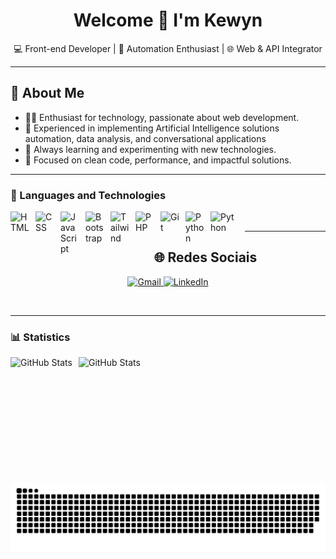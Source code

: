<h1 align="center">Welcome 👋 I'm Kewyn</h1>
<p align="center">💻 Front-end Developer | 🤖 Automation Enthusiast | 🌐 Web & API Integrator</p>

---

## 🚀 About Me

- 👨‍💻 Enthusiast for technology, passionate about web development.
- 🔌 Experienced in implementing Artificial Intelligence solutions automation, data analysis, and conversational          applications
- 🧠 Always learning and experimenting with new technologies.
- 🎯 Focused on clean code, performance, and impactful solutions.

---

### 🤖 Languages and Technologies

<img 
    align="left" 
    alt="HTML"
    title="HTML" 
    width="30px" 
    style="padding-right: 10px;" 
    src="https://cdn.jsdelivr.net/gh/devicons/devicon@latest/icons/html5/html5-original.svg" 
/>
<img 
    align="left" 
    alt="CSS" 
    title="CSS"
    width="30px" 
    style="padding-right: 10px;" 
    src="https://cdn.jsdelivr.net/gh/devicons/devicon@latest/icons/css3/css3-original.svg" 
/>
<img 
    align="left" 
    alt="JavaScript" 
    title="JavaScript"
    width="30px" 
    style="padding-right: 10px;" 
    src="https://cdn.jsdelivr.net/gh/devicons/devicon@latest/icons/javascript/javascript-original.svg" 
/>
<img 
    align="left" 
    alt="Bootstrap"
    title="Bootstrap" 
    width="30px" 
    style="padding-right: 10px;" 
    src="https://cdn.jsdelivr.net/gh/devicons/devicon@latest/icons/bootstrap/bootstrap-original.svg" 
/>
<img 
    align="left" 
    alt="Tailwind" 
    title="Tailwind"
    width="30px" 
    style="padding-right: 10px;" 
    src="https://cdn.jsdelivr.net/gh/devicons/devicon@latest/icons/tailwindcss/tailwindcss-original.svg" 
/>
<img 
    align="left" 
    alt="PHP" 
    title="PHP"
    width="30px" 
    style="padding-right: 10px;" 
    src="https://cdn.jsdelivr.net/gh/devicons/devicon@latest/icons/php/php-original.svg" 
/>
<img 
    align="left" 
    alt="Git" 
    title="Git"
    width="30px" 
    style="padding-right: 10px;" 
    src="https://cdn.jsdelivr.net/gh/devicons/devicon@latest/icons/git/git-original.svg" 
/>
<img 
    align="left" 
    alt="Python" 
    title="Python"
    width="30px" 
    style="padding-right: 10px;" 
    src="https://cdn.jsdelivr.net/gh/devicons/devicon@latest/icons/python/python-original.svg" 
/>
<img 
  align="left" 
  alt="Python" 
  title="Python"
  width="45px" 
  style="padding-right: 10px;"
  src="https://cdn.jsdelivr.net/gh/devicons/devicon@latest/icons/nodejs/nodejs-plain-wordmark.svg" 
/>     

<br/>

---
<h2 align="center">🌐 Redes Sociais</h2>

<p align="center">
  <a href="mailto:hallexkewyn@gmail.com" target="_blank">
    <img src="https://img.shields.io/badge/Email-D14836?style=for-the-badge&logo=gmail&logoColor=white" alt="Gmail"/>
  </a>
  <a href="https://www.linkedin.com/in/kewyn-almeida" target="_blank">
    <img src="https://img.shields.io/badge/LinkedIn-0077B5?style=for-the-badge&logo=linkedin&logoColor=white" alt="LinkedIn"/>
  </a>
</p>

<br/>

---

### 📊 Statistics

<p>
  <img 
    align="left" 
    alt="GitHub Stats" 
    height="200" 
    style="padding-right: 10px;" 
    src="https://github-readme-stats.vercel.app/api?username=Kewyn-Hallex&show_icons=true&theme=tokyonight&include_all_commits=true&locale=pt-br" 
  />

<img 
      align="left" 
      alt="GitHub Stats" 
      height="200" 
      src="https://github-readme-stats.vercel.app/api/top-langs/?username=Kewyn-Hallex&theme=tokyonight&layout=compact&custom_title=Tecnologias&langs_count=9" 
  />
</p>
<picture>
    <source media="(prefers-color-scheme: dark)" srcset="https://raw.githubusercontent.com/sayydaviid/sayydaviid/output/github-contribution-grid-snake-dark.svg">
    <source media="(prefers-color-scheme: light)" srcset="https://raw.githubusercontent.com/sayydaviid/sayydaviid/output/github-contribution-grid-snake.svg">
    <img alt="github contribution grid snake animation" src="https://raw.githubusercontent.com/sayydaviid/sayydaviid/output/github-contribution-grid-snake.svg">
</picture>

